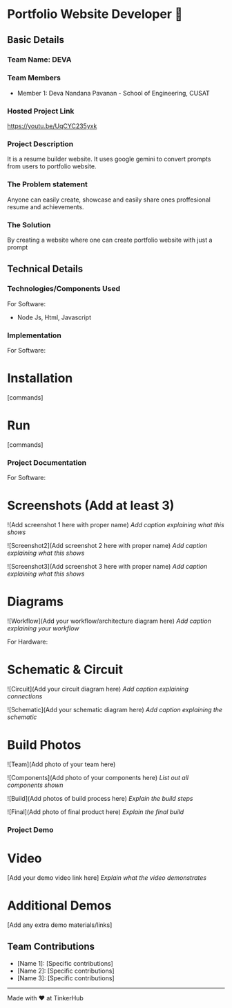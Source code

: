 # Portfolio Website Developer 🎯


## Basic Details
### Team Name: DEVA


### Team Members
- Member 1: Deva Nandana Pavanan - School of Engineering, CUSAT


### Hosted Project Link
https://youtu.be/UqCYC235yxk

### Project Description
It is a resume builder website. It uses google gemini to convert prompts from users to portfolio website.

### The Problem statement
Anyone can easily create, showcase and easily share ones proffesional resume and achievements.

### The Solution
By creating a website where one can create portfolio website with just a prompt

## Technical Details
### Technologies/Components Used
For Software:
- Node Js, Html, Javascript



### Implementation
For Software:
# Installation
[commands]

# Run
[commands]

### Project Documentation
For Software:

# Screenshots (Add at least 3)
!(Add screenshot 1 here with proper name)
*Add caption explaining what this shows*

![Screenshot2](Add screenshot 2 here with proper name)
*Add caption explaining what this shows*

![Screenshot3](Add screenshot 3 here with proper name)
*Add caption explaining what this shows*

# Diagrams
![Workflow](Add your workflow/architecture diagram here)
*Add caption explaining your workflow*

For Hardware:

# Schematic & Circuit
![Circuit](Add your circuit diagram here)
*Add caption explaining connections*

![Schematic](Add your schematic diagram here)
*Add caption explaining the schematic*

# Build Photos
![Team](Add photo of your team here)


![Components](Add photo of your components here)
*List out all components shown*

![Build](Add photos of build process here)
*Explain the build steps*

![Final](Add photo of final product here)
*Explain the final build*

### Project Demo
# Video
[Add your demo video link here]
*Explain what the video demonstrates*

# Additional Demos
[Add any extra demo materials/links]

## Team Contributions
- [Name 1]: [Specific contributions]
- [Name 2]: [Specific contributions]
- [Name 3]: [Specific contributions]

---
Made with ❤️ at TinkerHub
